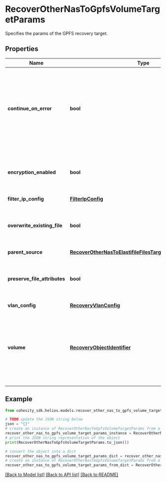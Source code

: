 # RecoverOtherNasToGpfsVolumeTargetParams

Specifies the params of the GPFS recovery target.

## Properties

Name | Type | Description | Notes
------------ | ------------- | ------------- | -------------
**continue_on_error** | **bool** | Specifies whether to continue recovering other volumes if one of the volumes fails to recover. Default value is false. | [optional] 
**encryption_enabled** | **bool** | Specifies whether encryption should be enabled during recovery. | [optional] 
**filter_ip_config** | [**FilterIpConfig**](FilterIpConfig.md) |  | [optional] 
**overwrite_existing_file** | **bool** | Specifies whether to overwrite existing file/folder during recovery. | [optional] 
**parent_source** | [**RecoverOtherNasToElastifileFilesTargetParamsParentSource**](RecoverOtherNasToElastifileFilesTargetParamsParentSource.md) |  | [optional] 
**preserve_file_attributes** | **bool** | Specifies whether to preserve file/folder attributes during recovery. | [optional] 
**vlan_config** | [**RecoveryVlanConfig**](RecoveryVlanConfig.md) |  | [optional] 
**volume** | [**RecoveryObjectIdentifier**](RecoveryObjectIdentifier.md) | Specifies the id and name of the parent volume to recover to. This volume will be the target of the recovery. | 

## Example

```python
from cohesity_sdk.helios.models.recover_other_nas_to_gpfs_volume_target_params import RecoverOtherNasToGpfsVolumeTargetParams

# TODO update the JSON string below
json = "{}"
# create an instance of RecoverOtherNasToGpfsVolumeTargetParams from a JSON string
recover_other_nas_to_gpfs_volume_target_params_instance = RecoverOtherNasToGpfsVolumeTargetParams.from_json(json)
# print the JSON string representation of the object
print(RecoverOtherNasToGpfsVolumeTargetParams.to_json())

# convert the object into a dict
recover_other_nas_to_gpfs_volume_target_params_dict = recover_other_nas_to_gpfs_volume_target_params_instance.to_dict()
# create an instance of RecoverOtherNasToGpfsVolumeTargetParams from a dict
recover_other_nas_to_gpfs_volume_target_params_from_dict = RecoverOtherNasToGpfsVolumeTargetParams.from_dict(recover_other_nas_to_gpfs_volume_target_params_dict)
```
[[Back to Model list]](../README.md#documentation-for-models) [[Back to API list]](../README.md#documentation-for-api-endpoints) [[Back to README]](../README.md)


